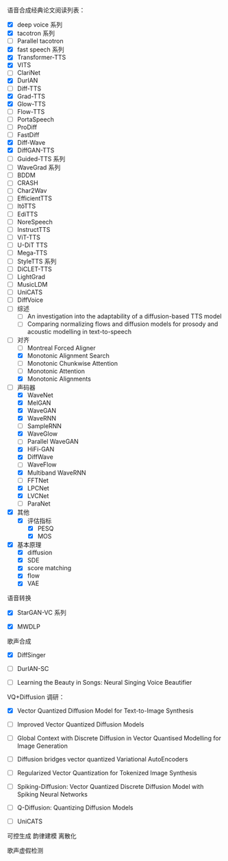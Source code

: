 
语音合成经典论文阅读列表：
- [x] deep voice 系列
- [x] tacotron 系列
- [ ] Parallel tacotron
- [x] fast speech 系列
- [x] Transformer-TTS
- [x] VITS
- [ ] ClariNet
- [x] DurIAN
- [ ] Diff-TTS
- [x] Grad-TTS
- [x] Glow-TTS
- [ ] Flow-TTS
- [ ] PortaSpeech
- [ ] ProDiff
- [ ] FastDiff
- [x] Diff-Wave
- [x] DiffGAN-TTS
- [ ] Guided-TTS 系列
- [ ] WaveGrad 系列
- [ ] BDDM
- [ ] CRASH
- [ ] Char2Wav
- [ ] EfficientTTS
- [ ] ItôTTS
- [ ] EdiTTS
- [ ] NoreSpeech
- [ ] InstructTTS
- [ ] ViT-TTS
- [ ] U-DiT TTS
- [ ] Mega-TTS
- [ ] StyleTTS 系列
- [ ] DiCLET-TTS
- [ ] LightGrad
- [ ] MusicLDM
- [ ] UniCATS
- [ ] DiffVoice
- [ ] 综述
	- [ ] An investigation into the adaptability of a diffusion-based TTS model
	- [ ] Comparing normalizing flows and diffusion models for prosody and acoustic modelling in text-to-speech
- [ ] 对齐
	- [ ] Montreal Forced Aligner
	- [x] Monotonic Alignment Search 
	- [ ] Monotonic Chunkwise Attention
	- [ ] Monotonic Attention
	- [x] Monotonic Alignments
- [ ] 声码器
	- [x] WaveNet
	- [x] MelGAN
	- [x] WaveGAN
	- [x] WaveRNN
	- [ ] SampleRNN
	- [x] WaveGlow
	- [ ] Parallel WaveGAN
	- [x] HiFi-GAN
	- [x] DiffWave
	- [ ] WaveFlow
	- [x] Multiband WaveRNN
	- [ ] FFTNet
	- [x] LPCNet
	- [x] LVCNet
	- [ ] ParaNet
- [x] 其他
	- [x] 评估指标
		- [x] PESQ
		- [x] MOS
- [x] 基本原理
	- [x] diffusion
	- [x] SDE
	- [x] score matching
	- [x] flow
	- [x] VAE

语音转换
- [x] StarGAN-VC 系列
- [x] MWDLP


歌声合成
- [x] DiffSinger
- [ ] DurIAN-SC
- [ ] Learning the Beauty in Songs: Neural Singing Voice Beautifier


VQ+Diffusion 调研：
- [x]  Vector Quantized Diffusion Model for Text-to-Image Synthesis
- [ ] Improved Vector Quantized Diffusion Models
- [ ] Global Context with Discrete Diffusion in Vector Quantised Modelling for Image Generation
- [ ] Diffusion bridges vector quantized Variational AutoEncoders
- [ ] Regularized Vector Quantization for Tokenized Image Synthesis
- [ ] Spiking-Diffusion: Vector Quantized Discrete Diffusion Model with Spiking Neural Networks
- [ ] Q-Diffusion: Quantizing Diffusion Models
- [ ] UniCATS


可控生成
韵律建模
离散化

歌声虚假检测